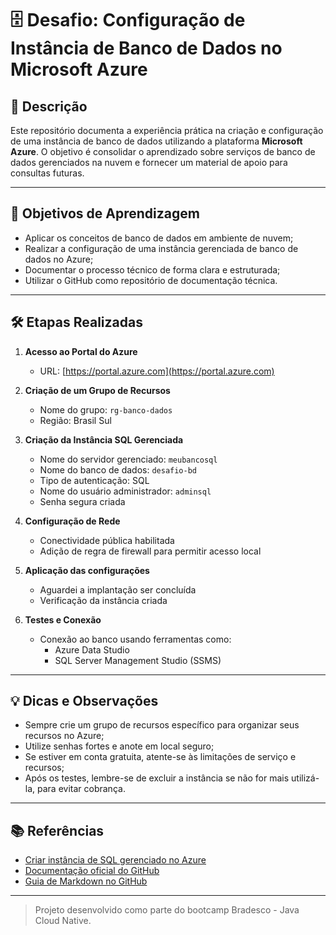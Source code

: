 # 🗄️ Desafio: Configuração de Instância de Banco de Dados no Microsoft Azure

## 📌 Descrição

Este repositório documenta a experiência prática na criação e configuração de uma instância de banco de dados utilizando a plataforma **Microsoft Azure**. O objetivo é consolidar o aprendizado sobre serviços de banco de dados gerenciados na nuvem e fornecer um material de apoio para consultas futuras.

---

## 🎯 Objetivos de Aprendizagem

- Aplicar os conceitos de banco de dados em ambiente de nuvem;
- Realizar a configuração de uma instância gerenciada de banco de dados no Azure;
- Documentar o processo técnico de forma clara e estruturada;
- Utilizar o GitHub como repositório de documentação técnica.

---

## 🛠️ Etapas Realizadas

1. **Acesso ao Portal do Azure**
   - URL: [https://portal.azure.com](https://portal.azure.com)

2. **Criação de um Grupo de Recursos**
   - Nome do grupo: `rg-banco-dados`
   - Região: Brasil Sul

3. **Criação da Instância SQL Gerenciada**
   - Nome do servidor gerenciado: `meubancosql`
   - Nome do banco de dados: `desafio-bd`
   - Tipo de autenticação: SQL
   - Nome do usuário administrador: `adminsql`
   - Senha segura criada

4. **Configuração de Rede**
   - Conectividade pública habilitada
   - Adição de regra de firewall para permitir acesso local

5. **Aplicação das configurações**
   - Aguardei a implantação ser concluída
   - Verificação da instância criada

6. **Testes e Conexão**
   - Conexão ao banco usando ferramentas como:
     - Azure Data Studio
     - SQL Server Management Studio (SSMS)

---

## 💡 Dicas e Observações

- Sempre crie um grupo de recursos específico para organizar seus recursos no Azure;
- Utilize senhas fortes e anote em local seguro;
- Se estiver em conta gratuita, atente-se às limitações de serviço e recursos;
- Após os testes, lembre-se de excluir a instância se não for mais utilizá-la, para evitar cobrança.

---

## 📚 Referências

- [Criar instância de SQL gerenciado no Azure](https://learn.microsoft.com/pt-br/azure/azure-sql/managed-instance/instance-create-quickstart)
- [Documentação oficial do GitHub](https://docs.github.com/pt)
- [Guia de Markdown no GitHub](https://docs.github.com/pt/get-started/writing-on-github)

---

> Projeto desenvolvido como parte do bootcamp Bradesco - Java Cloud Native.
